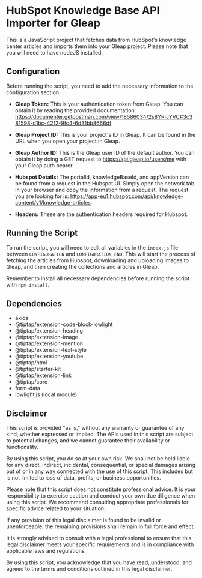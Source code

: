 # HubSpot Knowledge Base API Importer for Gleap

This is a JavaScript project that fetches data from HubSpot's knowledge center articles and imports them into your Gleap project. Please note that you will need to have nodeJS installed.

## Configuration

Before running the script, you need to add the necessary information to the configuration section.

- **Gleap Token:** This is your authentication token from Gleap. You can obtain it by reading the provided documentation: https://documenter.getpostman.com/view/18586034/2s8YRiJYVC#3c381598-d1bc-42f2-9fc4-6d31bb8666df

- **Gleap Project ID:** This is your project's ID in Gleap. It can be found in the URL when you open your project in Gleap.

- **Gleap Author ID:** This is the Gleap user ID of the default author. You can obtain it by doing a GET request to https://api.gleap.io/users/me with your Gleap auth bearer.

- **Hubspot Details:** The portalId, knowledgeBaseId, and appVersion can be found from a request in the Hubspot UI. Simply open the network tab in your browser and copy the information from a request. The request you are looking for is: https://app-eu1.hubspot.com/api/knowledge-content/v1/knowledge-articles

- **Headers:** These are the authentication headers required for Hubspot.

## Running the Script

To run the script, you will need to edit all variables in the `index.js` file between `CONFIGURATION` and `CONFIGURATION END`. This will start the process of fetching the articles from Hubspot, downloading and uploading images to Gleap, and then creating the collections and articles in Gleap.

Remember to install all necessary dependencies before running the script with `npm install`.

## Dependencies

- axios
- @tiptap/extension-code-block-lowlight
- @tiptap/extension-heading
- @tiptap/extension-image
- @tiptap/extension-mention
- @tiptap/extension-text-style
- @tiptap/extension-youtube
- @tiptap/html
- @tiptap/starter-kit
- @tiptap/extension-link
- @tiptap/core
- form-data
- lowlight.js (local module)

## Disclaimer

This script is provided "as is," without any warranty or guarantee of any kind, whether expressed or implied. The APIs used in this script are subject to potential changes, and we cannot guarantee their availability or functionality.

By using this script, you do so at your own risk. We shall not be held liable for any direct, indirect, incidental, consequential, or special damages arising out of or in any way connected with the use of this script. This includes but is not limited to loss of data, profits, or business opportunities.

Please note that this script does not constitute professional advice. It is your responsibility to exercise caution and conduct your own due diligence when using this script. We recommend consulting appropriate professionals for specific advice related to your situation.

If any provision of this legal disclaimer is found to be invalid or unenforceable, the remaining provisions shall remain in full force and effect.

It is strongly advised to consult with a legal professional to ensure that this legal disclaimer meets your specific requirements and is in compliance with applicable laws and regulations.

By using this script, you acknowledge that you have read, understood, and agreed to the terms and conditions outlined in this legal disclaimer.
